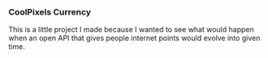 ### CoolPixels Currency
This is a little project I made because I wanted to see what would happen when an open API that gives people internet points would evolve into given time.